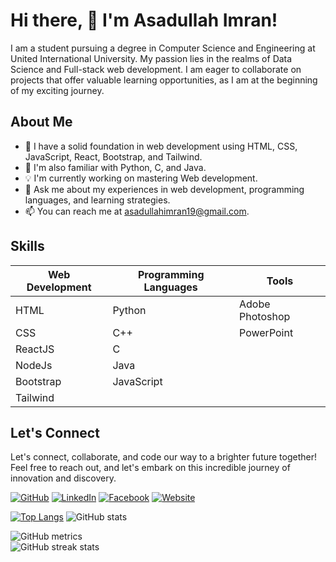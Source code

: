# Hi there, 👋 I'm Asadullah Imran!

I am a student pursuing a degree in Computer Science and Engineering at United International University. My passion lies in the realms of Data Science and Full-stack web development. I am eager to collaborate on projects that offer valuable learning opportunities, as I am at the beginning of my exciting journey.

## About Me

- 🌱 I have a solid foundation in web development using HTML, CSS, JavaScript, React, Bootstrap, and Tailwind.
- 🌟 I'm also familiar with Python, C, and Java.
- 💡 I'm currently working on mastering Web development.
- 💬 Ask me about my experiences in web development, programming languages, and learning strategies.
- 📫 You can reach me at [asadullahimran19@gmail.com](mailto:asadullahimran19@gmail.com).

## Skills

| Web Development       | Programming Languages | Tools                |
|-----------------------|-----------------------|----------------------|
| HTML                  | Python                | Adobe Photoshop      |
| CSS                   | C++                   | PowerPoint           |
| ReactJS           | C                     |                      |
|  NodeJs               | Java                  |                      |
|  Bootstrap               | JavaScript                       |                      |
| Tailwind              |                       |                      |


## Let's Connect

Let's connect, collaborate, and code our way to a brighter future together! Feel free to reach out, and let's embark on this incredible journey of innovation and discovery.

[![GitHub](https://img.shields.io/github/followers/Asadullah-Imran?label=Follow&style=social)](https://github.com/Asadullah-Imran)
[![LinkedIn](https://img.shields.io/badge/LinkedIn-Connect-blue)](https://www.linkedin.com/in/asadullah-imran/)
[![Facebook](https://img.shields.io/badge/Facebook-Connect-blue)](https://www.facebook.com/profile.php?id=100080222101791)
[![Website](https://img.shields.io/badge/Website-Visit-blue)](https://webli-bd.com)

[![Top Langs](https://github-readme-stats.vercel.app/api/top-langs/?username=Asadullah-Imran)](https://github.com/anuraghazra/github-readme-stats)
![GitHub stats](https://github-readme-stats.vercel.app/api?username=Asadullah-Imran&show_icons=true&count_private=true)

![GitHub metrics](https://metrics.lecoq.io/Asadullah-Imran)  
![GitHub streak stats](https://streak-stats.demolab.com/?user=Asadullah-Imran)
